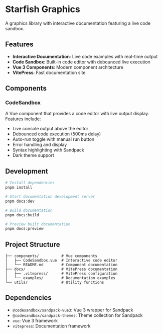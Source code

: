 # Starfish Graphics

A graphics library with interactive documentation featuring a live code sandbox.

## Features

- **Interactive Documentation**: Live code examples with real-time output
- **Code Sandbox**: Built-in code editor with debounced live execution
- **Vue 3 Components**: Modern component architecture
- **VitePress**: Fast documentation site

## Components

### CodeSandbox

A Vue component that provides a code editor with live output display. Features include:

- Live console output above the editor
- Debounced code execution (500ms delay)
- Auto-run toggle with manual run button
- Error handling and display
- Syntax highlighting with Sandpack
- Dark theme support

## Development

```bash
# Install dependencies
pnpm install

# Start documentation development server
pnpm docs:dev

# Build documentation
pnpm docs:build

# Preview built documentation
pnpm docs:preview
```

## Project Structure

```
├── components/          # Vue components
│   ├── CodeSandbox.vue  # Interactive code editor
│   └── README.md        # Component documentation
├── docs/                # VitePress documentation
│   ├── .vitepress/      # VitePress configuration
│   └── examples/        # Documentation examples
└── utils/               # Utility functions
```

## Dependencies

- `@codesandbox/sandpack-vue3`: Vue 3 wrapper for Sandpack
- `@codesandbox/sandpack-themes`: Theme collection for Sandpack
- `vue`: Vue 3 framework
- `vitepress`: Documentation framework
